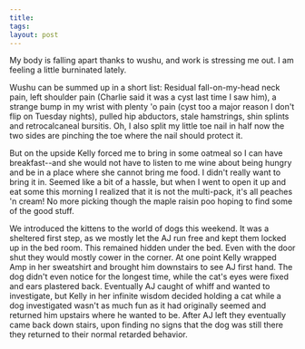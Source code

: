 ```yaml
---
title: 
tags: 
layout: post
---
```

My body is falling apart thanks to wushu, and work is stressing me out.  I am feeling a little burninated lately. 



Wushu can be summed up in a short list:  Residual fall-on-my-head neck pain, left shoulder pain (Charlie said it was a cyst last time I saw him), a strange bump in my wrist with plenty 'o pain (cyst too a major reason I don't flip on Tuesday nights),  pulled hip abductors, stale hamstrings, shin splints and retrocalcaneal bursitis.  Oh, I also split my little toe nail in half now the two sides are pinching the toe where the nail should protect it.  



But on the upside Kelly forced me to bring in some oatmeal so I can have breakfast--and she would not have to listen to me wine about being hungry and be in a place where she cannot bring me food.  I didn't really want to bring it in.  Seemed like a bit of a hassle, but when I went to  open it up and eat some this morning I realized that it is not the multi-pack, it's all peaches 'n cream!   No more picking though the maple raisin poo hoping to find some of the good stuff.



We introduced the kittens to the world of dogs this weekend.  It was a sheltered first step, as we mostly let the AJ run free and kept them locked up in the bed room.  This remained hidden under the bed.  Even with the door shut they would mostly cower in the corner. At one point Kelly wrapped Amp in her sweatshirt and brought him downstairs to see AJ first hand.  The dog didn't even notice for the longest time, while the cat's eyes were fixed and ears plastered back.  Eventually AJ caught of whiff and wanted to investigate, but Kelly in her infinite wisdom decided holding a cat while a dog investigated wasn't as much fun as it had originally seemed and returned him upstairs where he wanted to be.  After AJ left they eventually came back down stairs, upon finding no signs that the dog was still there they returned to their normal retarded behavior. 
